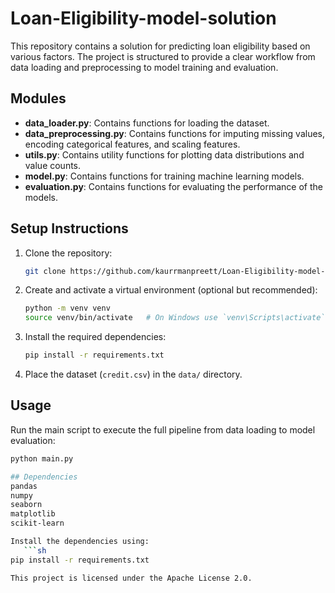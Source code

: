 # Loan-Eligibility-model-solution
This repository contains a solution for predicting loan eligibility based on various factors. The project is structured to provide a clear workflow from data loading and preprocessing to model training and evaluation.


## Modules

- **data_loader.py**: Contains functions for loading the dataset.
- **data_preprocessing.py**: Contains functions for imputing missing values, encoding categorical features, and scaling features.
- **utils.py**: Contains utility functions for plotting data distributions and value counts.
- **model.py**: Contains functions for training machine learning models.
- **evaluation.py**: Contains functions for evaluating the performance of the models.

## Setup Instructions

1. Clone the repository:
    ```sh
    git clone https://github.com/kaurrmanpreett/Loan-Eligibility-model-solution.git
    

2. Create and activate a virtual environment (optional but recommended):
    ```sh
    python -m venv venv
    source venv/bin/activate   # On Windows use `venv\Scripts\activate`
    

3. Install the required dependencies:
    ```sh
    pip install -r requirements.txt

4. Place the dataset (`credit.csv`) in the `data/` directory.

## Usage

Run the main script to execute the full pipeline from data loading to model evaluation:
```sh
python main.py

## Dependencies
pandas
numpy
seaborn
matplotlib
scikit-learn

Install the dependencies using:
   ```sh
pip install -r requirements.txt

This project is licensed under the Apache License 2.0.

 
